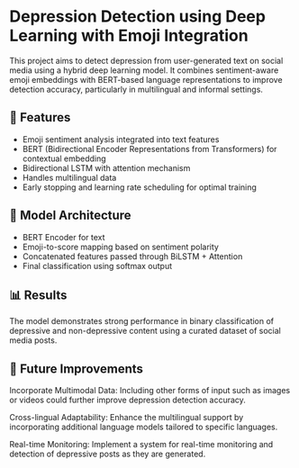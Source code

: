 # Depression Detection using Deep Learning with Emoji Integration

This project aims to detect depression from user-generated text on social media using a hybrid deep learning model. It combines sentiment-aware emoji embeddings with BERT-based language representations to improve detection accuracy, particularly in multilingual and informal settings.

## 📌 Features
- Emoji sentiment analysis integrated into text features
- BERT (Bidirectional Encoder Representations from Transformers) for contextual embedding
- Bidirectional LSTM with attention mechanism
- Handles multilingual data
- Early stopping and learning rate scheduling for optimal training

## 🧠 Model Architecture
- BERT Encoder for text
- Emoji-to-score mapping based on sentiment polarity
- Concatenated features passed through BiLSTM + Attention
- Final classification using softmax output

## 📊 Results
The model demonstrates strong performance in binary classification of depressive and non-depressive content using a curated dataset of social media posts.

## 🎯 Future Improvements
Incorporate Multimodal Data: Including other forms of input such as images or videos could further improve depression detection accuracy.

Cross-lingual Adaptability: Enhance the multilingual support by incorporating additional language models tailored to specific languages.

Real-time Monitoring: Implement a system for real-time monitoring and detection of depressive posts as they are generated.
